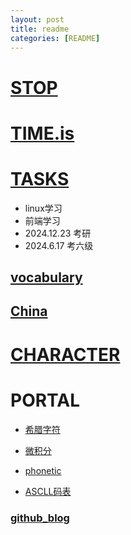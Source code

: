 ```yaml
---
layout: post
title: readme
categories: [README]
---
```


# [STOP](#)

# [TIME.is](https://beijing-time.org/)

# [TASKS](./tasks.md)

- linux学习
- 前端学习
- 2024.12.23 考研
- 2024.6.17 考六级

## [vocabulary](./accumulation/English/vocabulary)

## [China](./accumulation/China)

# [CHARACTER](./summary/character)

# PORTAL

- [希腊字符](./accumulation/knowledge/computer/希腊字符的书写方式.md)
- [微积分](./courses/math/calculus)

- [phonetic](./courses/pronunciation/README.md)

- [ASCLL码表](./accumulation/knowledge/ASCLL码表.md)

### [github_blog](https://wsttask.github.io)
